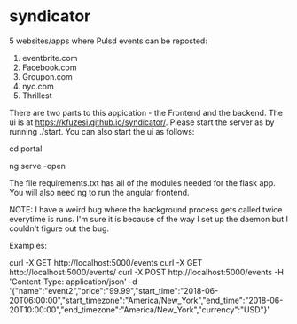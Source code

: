 # syndicator

5 websites/apps where Pulsd events can be reposted:

1. eventbrite.com
2. Facebook.com
3. Groupon.com
4. nyc.com
5. Thrillest

There are two parts to this appication - the Frontend and the backend.
The ui is  at https://kfuzesi.github.io/syndicator/.
Please start the server as by running ./start.
You can also start the ui as follows:

cd portal

ng serve -open


The file requirements.txt has all of the modules needed for the flask app.
You will also need ng to run the angular frontend.

NOTE: I have a weird bug where the background process gets called twice
everytime is runs. I'm sure it is because of the way I set up the daemon
but I couldn't figure out the bug.


Examples:

curl -X GET http://localhost:5000/events
curl -X GET http://localhost:5000/events/<id>
curl -X POST http://localhost:5000/events -H 'Content-Type: application/json' -d '{"name":"event2","price":"99.99","start_time":"2018-06-20T06:00:00","start_timezone":"America/New_York","end_time":"2018-06-20T10:00:00","end_timezone":"America/New_York","currency":"USD"}'

